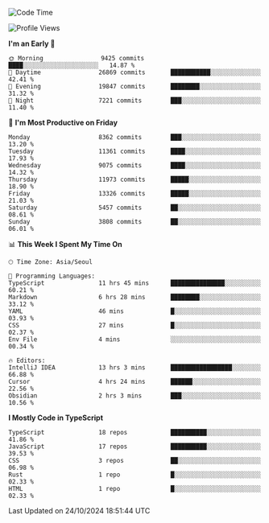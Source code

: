 <!--START_SECTION:waka-->
![Code Time](http://img.shields.io/badge/Code%20Time-6%2C823%20hrs%2058%20mins-blue)

![Profile Views](http://img.shields.io/badge/Profile%20Views-0-blue)

**I'm an Early 🐤** 

```text
🌞 Morning                9425 commits        ████░░░░░░░░░░░░░░░░░░░░░   14.87 % 
🌆 Daytime                26869 commits       ███████████░░░░░░░░░░░░░░   42.41 % 
🌃 Evening                19847 commits       ████████░░░░░░░░░░░░░░░░░   31.32 % 
🌙 Night                  7221 commits        ███░░░░░░░░░░░░░░░░░░░░░░   11.40 % 
```
📅 **I'm Most Productive on Friday** 

```text
Monday                   8362 commits        ███░░░░░░░░░░░░░░░░░░░░░░   13.20 % 
Tuesday                  11361 commits       ████░░░░░░░░░░░░░░░░░░░░░   17.93 % 
Wednesday                9075 commits        ████░░░░░░░░░░░░░░░░░░░░░   14.32 % 
Thursday                 11973 commits       █████░░░░░░░░░░░░░░░░░░░░   18.90 % 
Friday                   13326 commits       █████░░░░░░░░░░░░░░░░░░░░   21.03 % 
Saturday                 5457 commits        ██░░░░░░░░░░░░░░░░░░░░░░░   08.61 % 
Sunday                   3808 commits        ██░░░░░░░░░░░░░░░░░░░░░░░   06.01 % 
```


📊 **This Week I Spent My Time On** 

```text
🕑︎ Time Zone: Asia/Seoul

💬 Programming Languages: 
TypeScript               11 hrs 45 mins      ███████████████░░░░░░░░░░   60.21 % 
Markdown                 6 hrs 28 mins       ████████░░░░░░░░░░░░░░░░░   33.12 % 
YAML                     46 mins             █░░░░░░░░░░░░░░░░░░░░░░░░   03.93 % 
CSS                      27 mins             █░░░░░░░░░░░░░░░░░░░░░░░░   02.37 % 
Env File                 4 mins              ░░░░░░░░░░░░░░░░░░░░░░░░░   00.34 % 

🔥 Editors: 
IntelliJ IDEA            13 hrs 3 mins       █████████████████░░░░░░░░   66.88 % 
Cursor                   4 hrs 24 mins       ██████░░░░░░░░░░░░░░░░░░░   22.56 % 
Obsidian                 2 hrs 3 mins        ███░░░░░░░░░░░░░░░░░░░░░░   10.56 % 
```

**I Mostly Code in TypeScript** 

```text
TypeScript               18 repos            ██████████░░░░░░░░░░░░░░░   41.86 % 
JavaScript               17 repos            ██████████░░░░░░░░░░░░░░░   39.53 % 
CSS                      3 repos             ██░░░░░░░░░░░░░░░░░░░░░░░   06.98 % 
Rust                     1 repo              █░░░░░░░░░░░░░░░░░░░░░░░░   02.33 % 
HTML                     1 repo              █░░░░░░░░░░░░░░░░░░░░░░░░   02.33 % 
```




 Last Updated on 24/10/2024 18:51:44 UTC
<!--END_SECTION:waka-->
